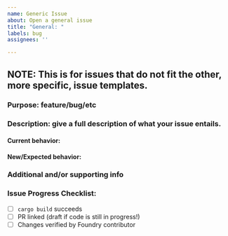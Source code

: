 ```yaml
---
name: Generic Issue 
about: Open a general issue
title: "General: "
labels: bug
assignees: ''

---
```

## NOTE: This is for issues that do not fit the other, more specific, issue templates.

### Purpose: feature/bug/etc

### Description: give a full description of what your issue entails. 

#### Current behavior:

#### New/Expected behavior:

### Additional and/or supporting info

### Issue Progress Checklist: 

- [ ] ```cargo build``` succeeds
- [ ] PR linked (draft if code is still in progress!)
- [ ] Changes verified by Foundry contributor
